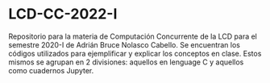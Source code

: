 # LCD-CC-2022-I
Repositorio para la materia de Computación Concurrente de la LCD para el semestre 2020-I de Adrián Bruce Nolasco Cabello.
Se encuentran los códigos utilizados para ejemplificar y explicar los conceptos en clase.
Estos mismos se agrupan en 2 divisiones: aquellos en lenguage C y aquellos como cuadernos Jupyter.
